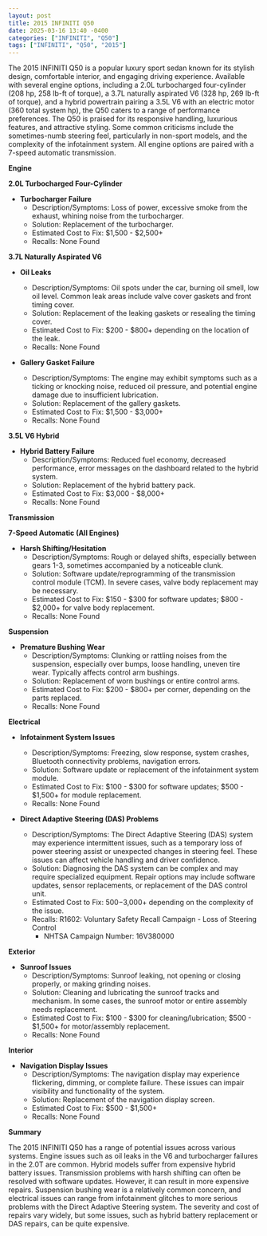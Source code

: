 ```yaml
---
layout: post
title: 2015 INFINITI Q50
date: 2025-03-16 13:40 -0400
categories: ["INFINITI", "Q50"]
tags: ["INFINITI", "Q50", "2015"]
---
```

The 2015 INFINITI Q50 is a popular luxury sport sedan known for its stylish design, comfortable interior, and engaging driving experience. Available with several engine options, including a 2.0L turbocharged four-cylinder (208 hp, 258 lb-ft of torque), a 3.7L naturally aspirated V6 (328 hp, 269 lb-ft of torque), and a hybrid powertrain pairing a 3.5L V6 with an electric motor (360 total system hp), the Q50 caters to a range of performance preferences. The Q50 is praised for its responsive handling, luxurious features, and attractive styling. Some common criticisms include the sometimes-numb steering feel, particularly in non-sport models, and the complexity of the infotainment system. All engine options are paired with a 7-speed automatic transmission.

**Engine**

**2.0L Turbocharged Four-Cylinder**

*   **Turbocharger Failure**
    *   Description/Symptoms: Loss of power, excessive smoke from the exhaust, whining noise from the turbocharger.
    *   Solution: Replacement of the turbocharger.
    *   Estimated Cost to Fix: $1,500 - $2,500+
    *   Recalls: None Found

**3.7L Naturally Aspirated V6**

*   **Oil Leaks**
    *   Description/Symptoms: Oil spots under the car, burning oil smell, low oil level. Common leak areas include valve cover gaskets and front timing cover.
    *   Solution: Replacement of the leaking gaskets or resealing the timing cover.
    *   Estimated Cost to Fix: $200 - $800+ depending on the location of the leak.
    *   Recalls: None Found

*   **Gallery Gasket Failure**
    *   Description/Symptoms: The engine may exhibit symptoms such as a ticking or knocking noise, reduced oil pressure, and potential engine damage due to insufficient lubrication.
    *   Solution: Replacement of the gallery gaskets.
    *   Estimated Cost to Fix: $1,500 - $3,000+
    *   Recalls: None Found

**3.5L V6 Hybrid**

*   **Hybrid Battery Failure**
    *   Description/Symptoms: Reduced fuel economy, decreased performance, error messages on the dashboard related to the hybrid system.
    *   Solution: Replacement of the hybrid battery pack.
    *   Estimated Cost to Fix: $3,000 - $8,000+
    *   Recalls: None Found

**Transmission**

**7-Speed Automatic (All Engines)**

*   **Harsh Shifting/Hesitation**
    *   Description/Symptoms: Rough or delayed shifts, especially between gears 1-3, sometimes accompanied by a noticeable clunk.
    *   Solution: Software update/reprogramming of the transmission control module (TCM). In severe cases, valve body replacement may be necessary.
    *   Estimated Cost to Fix: $150 - $300 for software updates; $800 - $2,000+ for valve body replacement.
    *   Recalls: None Found

**Suspension**

*   **Premature Bushing Wear**
    *   Description/Symptoms: Clunking or rattling noises from the suspension, especially over bumps, loose handling, uneven tire wear. Typically affects control arm bushings.
    *   Solution: Replacement of worn bushings or entire control arms.
    *   Estimated Cost to Fix: $200 - $800+ per corner, depending on the parts replaced.
    *   Recalls: None Found

**Electrical**

*   **Infotainment System Issues**
    *   Description/Symptoms: Freezing, slow response, system crashes, Bluetooth connectivity problems, navigation errors.
    *   Solution: Software update or replacement of the infotainment system module.
    *   Estimated Cost to Fix: $100 - $300 for software updates; $500 - $1,500+ for module replacement.
    *   Recalls: None Found

*   **Direct Adaptive Steering (DAS) Problems**
    * Description/Symptoms: The Direct Adaptive Steering (DAS) system may experience intermittent issues, such as a temporary loss of power steering assist or unexpected changes in steering feel. These issues can affect vehicle handling and driver confidence.
    * Solution: Diagnosing the DAS system can be complex and may require specialized equipment. Repair options may include software updates, sensor replacements, or replacement of the DAS control unit.
    * Estimated Cost to Fix: $500-$3,000+ depending on the complexity of the issue.
    * Recalls: R1602: Voluntary Safety Recall Campaign - Loss of Steering Control
        * NHTSA Campaign Number: 16V380000

**Exterior**

*   **Sunroof Issues**
    *   Description/Symptoms: Sunroof leaking, not opening or closing properly, or making grinding noises.
    *   Solution: Cleaning and lubricating the sunroof tracks and mechanism. In some cases, the sunroof motor or entire assembly needs replacement.
    *   Estimated Cost to Fix: $100 - $300 for cleaning/lubrication; $500 - $1,500+ for motor/assembly replacement.
    *   Recalls: None Found

**Interior**

*   **Navigation Display Issues**
    *   Description/Symptoms: The navigation display may experience flickering, dimming, or complete failure. These issues can impair visibility and functionality of the system.
    *   Solution: Replacement of the navigation display screen.
    *   Estimated Cost to Fix: $500 - $1,500+
    *   Recalls: None Found

**Summary**

The 2015 INFINITI Q50 has a range of potential issues across various systems. Engine issues such as oil leaks in the V6 and turbocharger failures in the 2.0T are common. Hybrid models suffer from expensive hybrid battery issues. Transmission problems with harsh shifting can often be resolved with software updates. However, it can result in more expensive repairs. Suspension bushing wear is a relatively common concern, and electrical issues can range from infotainment glitches to more serious problems with the Direct Adaptive Steering system. The severity and cost of repairs vary widely, but some issues, such as hybrid battery replacement or DAS repairs, can be quite expensive.


